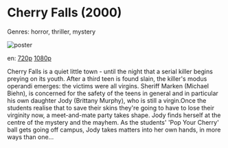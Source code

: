 # Cherry Falls (2000)

Genres: horror, thriller, mystery

![poster](http://image.tmdb.org/t/p/w500/BevjDdp0U4nG0h8sisnNUyyrDn.jpg)

en:
  [720p](magnet:?xt=urn:btih:E7BCFC36C8B0F7E5650A3C87D66B4DFC7EB8E266&tr=udp://glotorrents.pw:6969/announce&tr=udp://tracker.opentrackr.org:1337/announce&tr=udp://torrent.gresille.org:80/announce&tr=udp://tracker.openbittorrent.com:80&tr=udp://tracker.coppersurfer.tk:6969&tr=udp://tracker.leechers-paradise.org:6969&tr=udp://p4p.arenabg.ch:1337&tr=udp://tracker.internetwarriors.net:1337)
  [1080p](magnet:?xt=urn:btih:0F6509AFA872B6CD90E4D3FC8E8F24EB6ED4E9CB&tr=udp://glotorrents.pw:6969/announce&tr=udp://tracker.opentrackr.org:1337/announce&tr=udp://torrent.gresille.org:80/announce&tr=udp://tracker.openbittorrent.com:80&tr=udp://tracker.coppersurfer.tk:6969&tr=udp://tracker.leechers-paradise.org:6969&tr=udp://p4p.arenabg.ch:1337&tr=udp://tracker.internetwarriors.net:1337)
  


Cherry Falls is a quiet little town - until the night that a serial killer begins preying on its youth. After a third teen is found slain, the killer's modus operandi emerges: the victims were all virgins. Sheriff Marken (Michael Biehn), is concerned for the safety of the teens in general and in particular his own daughter Jody (Brittany Murphy), who is still a virgin.Once the students realise that to save their skins they're going to have to lose their virginity now, a meet-and-mate party takes shape. Jody finds herself at the centre of the mystery and the mayhem. As the students' 'Pop Your Cherry' ball gets going off campus, Jody takes matters into her own hands, in more ways than one...